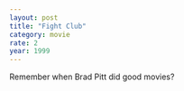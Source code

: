 ```yaml
---
layout: post
title: "Fight Club"
category: movie
rate: 2
year: 1999
---
```


Remember when Brad Pitt did good movies?
